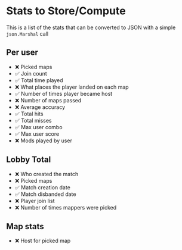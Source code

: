 # Stats to Store/Compute
This is a list of the stats that can be converted to JSON with a simple `json.Marshal` call

## Per user
- ❌ Picked maps
- ✅ Join count
- ✅ Total time played
- ❌ What places the player landed on each map
- ✅ Number of times player became host
- ❌ Number of maps passed
- ❌ Average accuracy
- ✅ Total hits
- ✅ Total misses
- ✅ Max user combo
- ✅ Max user score
- ❌ Mods played by user


## Lobby Total
- ❌ Who created the match
- ❌ Picked maps
- ✅ Match creation date
- ✅ Match disbanded date
- ❌ Player join list
- ❌ Number of times mappers were picked


## Map stats
- ❌ Host for picked map




